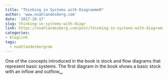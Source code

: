 ```yaml
---
title: "Thinking in Systems with DiagrammeR"
author: 'www.noahlandesberg.com'
date: '2017-10-17'
slug: thinking-in-systems-with-diagr
link: https://noahlandesberg.com/post/thinking-in-systems-with-diagrammer/
categories:
- bloglink
tags:
  - noahlandesbergcom
---
```


One of the concepts introduced in the book is stock and flow diagrams that represent basic systems. The first diagram in the book shows a basic stock with an inflow and outflow[... <i class="fas fa-external-link-alt"></i>](https://noahlandesberg.com/post/thinking-in-systems-with-diagrammer/)

